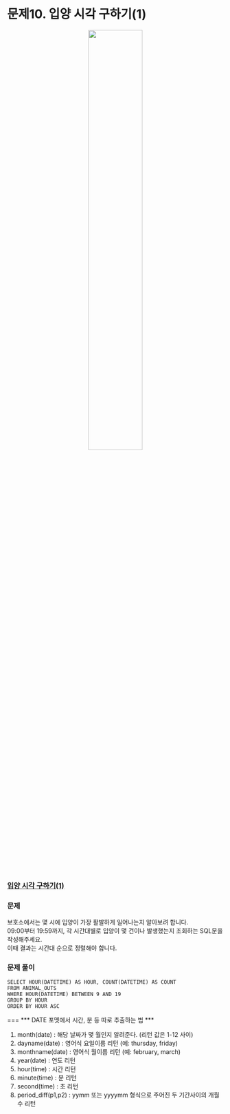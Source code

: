 # 문제10. 입양 시각 구하기(1)
<center><img src="https://user-images.githubusercontent.com/77037338/210046724-5f984c66-80c3-4c70-9fdc-32371e86c30c.png" width="50%" height="50%"></center>

### [입양 시각 구하기(1)](https://school.programmers.co.kr/learn/courses/30/lessons/59412)

### 문제
보호소에서는 몇 시에 입양이 가장 활발하게 일어나는지 알아보려 합니다. <br>
09:00부터 19:59까지, 각 시간대별로 입양이 몇 건이나 발생했는지 조회하는 SQL문을 작성해주세요. <br>
이때 결과는 시간대 순으로 정렬해야 합니다.<br>

### 문제 풀이
```Mysql
SELECT HOUR(DATETIME) AS HOUR, COUNT(DATETIME) AS COUNT
FROM ANIMAL_OUTS
WHERE HOUR(DATETIME) BETWEEN 9 AND 19
GROUP BY HOUR
ORDER BY HOUR ASC
```

===
*** DATE 포멧에서 시간, 분 등 따로 추출하는 법 ***
1) month(date) : 해당 날짜가 몇 월인지 알려준다. (리턴 값은 1-12 사이)
2) dayname(date) : 영어식 요일이름 리턴 (예: thursday, friday)
3) monthname(date) : 영어식 월이름 리턴 (예: february, march)
4) year(date) : 연도 리턴
5) hour(time) : 시간 리턴
6) minute(time) : 분 리턴
7) second(time) : 초 리턴
8) period_diff(p1,p2) : yymm 또는 yyyymm 형식으로 주어진 두 기간사이의 개월수 리턴

